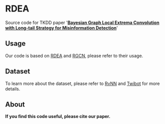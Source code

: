 # RDEA
Source code for TKDD paper '**[Bayesian Graph Local Extrema Convolution with Long-tail Strategy for Misinformation Detection](https://dl.acm.org/doi/full/10.1145/3639408)**'

## Usage
Our code is based on [RDEA](https://github.com/zhenyuhe00/RDEA) and [RGCN](https://github.com/BunsenFeng/BotRGCN?tab=readme-ov-file), please refer to their usage.

## Dataset
To learn more about the dataset, please refer to [RvNN](https://github.com/majingCUHK/Rumor_RvNN) and [Twibot](https://github.com/BunsenFeng/TwiBot-20) for more details.

## About

**If you find this code useful, please cite our paper.**




